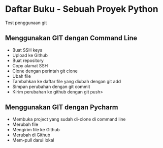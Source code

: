 # Daftar Buku - Sebuah Proyek Python
Test penggunaan git

## Menggunakan GIT dengan Command Line
- Buat SSH keys
- Upload ke Github
- Buat repository
- Copy alamat SSH
- Clone dengan perintah git clone <alamat SSH>
- Ubah file
- Tambahkan ke daftar file yang diubah dengan git add
- Simpan perubahan dengan git commit
- Kirim perubahan ke github dengan git push>

## Menggunakan GIT dengan Pycharm
- Membuka project yang sudah di-clone di command line
- Merubah file
- Mengirim file ke Github
- Merubah di Github
- Mem-pull darui lokal
